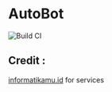# AutoBot

![Build CI](https://github.com/aquabellus/AutoBot/workflows/Build%20CI/badge.svg?branch=master&event=push)

## Credit :  
[informatikamu.id](https://ig.informatikamu.id/) for services
